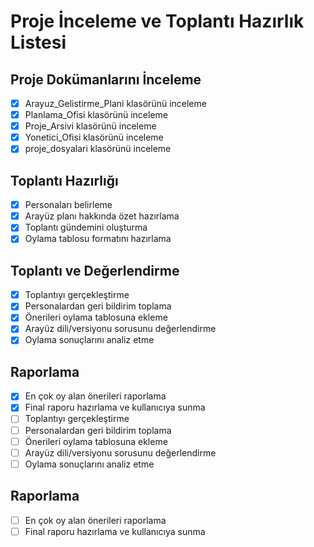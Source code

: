 # Proje İnceleme ve Toplantı Hazırlık Listesi

## Proje Dokümanlarını İnceleme
- [x] Arayuz_Gelistirme_Plani klasörünü inceleme
- [x] Planlama_Ofisi klasörünü inceleme
- [x] Proje_Arsivi klasörünü inceleme
- [x] Yonetici_Ofisi klasörünü inceleme
- [x] proje_dosyalari klasörünü inceleme

## Toplantı Hazırlığı
- [x] Personaları belirleme
- [x] Arayüz planı hakkında özet hazırlama
- [x] Toplantı gündemini oluşturma
- [x] Oylama tablosu formatını hazırlama

## Toplantı ve Değerlendirme
- [x] Toplantıyı gerçekleştirme
- [x] Personalardan geri bildirim toplama
- [x] Önerileri oylama tablosuna ekleme
- [x] Arayüz dili/versiyonu sorusunu değerlendirme
- [x] Oylama sonuçlarını analiz etme

## Raporlama
- [x] En çok oy alan önerileri raporlama
- [x] Final raporu hazırlama ve kullanıcıya sunma
- [ ] Toplantıyı gerçekleştirme
- [ ] Personalardan geri bildirim toplama
- [ ] Önerileri oylama tablosuna ekleme
- [ ] Arayüz dili/versiyonu sorusunu değerlendirme
- [ ] Oylama sonuçlarını analiz etme

## Raporlama
- [ ] En çok oy alan önerileri raporlama
- [ ] Final raporu hazırlama ve kullanıcıya sunma
